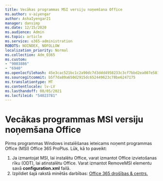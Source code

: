 ```yaml
---
title: Vecākas programmas MSI versiju noņemšana Office
ms.author: v-aiyengar
author: AshaIyengar21
manager: dansimp
ms.date: 12/15/2020
ms.audience: Admin
ms.topic: article
ms.service: o365-administration
ROBOTS: NOINDEX, NOFOLLOW
localization_priority: Normal
ms.collection: Adm_O365
ms.custom:
- "9003886"
- "6940"
ms.openlocfilehash: 45e3cac521bc1c2a90dc7d3ddd4958233c3cf7bbd2ea007e581f343bca7b5631
ms.sourcegitcommit: b5f7da89a650d2915dc652449623c78be6247175
ms.translationtype: MT
ms.contentlocale: lv-LV
ms.lasthandoff: 08/05/2021
ms.locfileid: "54023781"
---
```

# <a name="remove-prior-msi-versions-of-office"></a>Vecākas programmas MSI versiju noņemšana Office

Pirms programmas Windows instalēšanas ieteicams noņemt programmas Office (MSI) Office 365 ProPlus. Lūk, kā to paveikt:

1. Ja izmantojat MSI, lai instalētu Office, varat izmantot Office izvietošanas rīku (ODT), lai atinstalētu Office. Varat izmantot RemoveMSI elementu savā **configuration.xml** failā.
1. Izpildiet šajā rakstā minētās darbības: [Office 365 drošības & centrs.](https://go.microsoft.com/fwlink/p/?linkid=2077143)